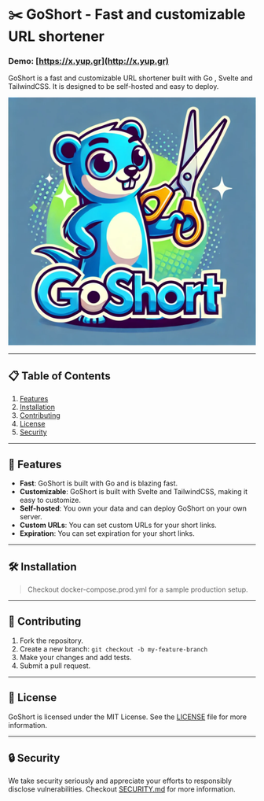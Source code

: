 # ✂️ **GoShort** - Fast and customizable URL shortener

### Demo: [https://x.yup.gr](http://x.yup.gr)

GoShort is a fast and customizable URL shortener built with Go , Svelte and TailwindCSS. It is designed to be self-hosted and easy to deploy.

![GoShort](web/static/banner.png)

---

## 📋 **Table of Contents**

1. [Features](#-features)  
2. [Installation](#-installation)  
3. [Contributing](#-contributing)
4. [License](#-license)
5. [Security](#-security)
---

## 🚀 **Features**

- **Fast**: GoShort is built with Go and is blazing fast.
- **Customizable**: GoShort is built with Svelte and TailwindCSS, making it easy to customize.
- **Self-hosted**: You own your data and can deploy GoShort on your own server.
- **Custom URLs**: You can set custom URLs for your short links.
- **Expiration**: You can set expiration for your short links.

---

## 🛠️ **Installation**

> Checkout docker-compose.prod.yml for a sample production setup.

---

## 🤝 **Contributing**

1. Fork the repository.  
2. Create a new branch: `git checkout -b my-feature-branch`  
3. Make your changes and add tests.  
4. Submit a pull request.  

---

## 📄 **License**

GoShort is licensed under the MIT License. See the [LICENSE](LICENSE) file for more information.

---

## 🔒 **Security**

We take security seriously and appreciate your efforts to responsibly disclose vulnerabilities. Checkout [SECURITY.md](SECURITY.md) for more information.